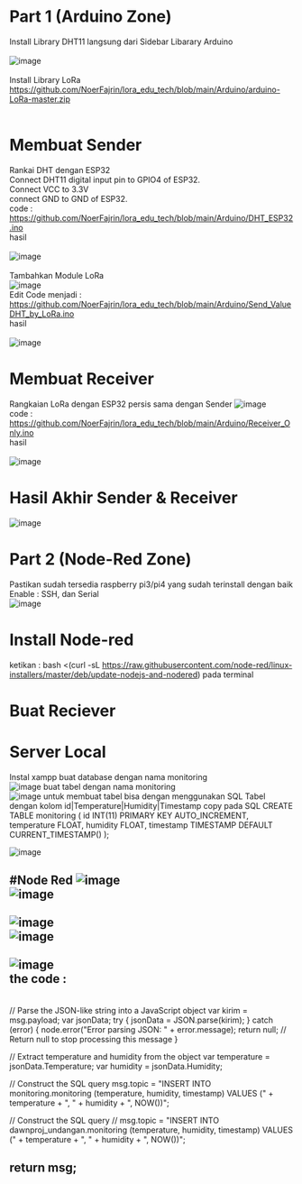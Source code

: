 # Part 1 (Arduino Zone)
Install Library DHT11 langsung dari Sidebar Libarary Arduino <br><br>
![image](https://github.com/NoerFajrin/lora_edu_tech/assets/71316603/31a511e1-4aea-4e7b-9471-c3869055125b)
<br><br>
Install Library LoRa
<br>
https://github.com/NoerFajrin/lora_edu_tech/blob/main/Arduino/arduino-LoRa-master.zip
<br><br>
# Membuat Sender
Rankai DHT dengan ESP32
<br>
Connect DHT11 digital input pin to GPIO4 of ESP32. <br>
Connect  VCC to 3.3V <br>
connect  GND to GND of ESP32.<br>
code : https://github.com/NoerFajrin/lora_edu_tech/blob/main/Arduino/DHT_ESP32.ino <br>
hasil <br><br>
![image](https://github.com/NoerFajrin/lora_edu_tech/assets/71316603/25895847-bcb8-425b-9350-2cce395ac2d4) <br><br>
Tambahkan Module LoRa <br>
![image](https://github.com/NoerFajrin/lora_edu_tech/assets/71316603/7811a875-7fab-4f28-86af-e4524af473da) <br>
Edit Code menjadi : https://github.com/NoerFajrin/lora_edu_tech/blob/main/Arduino/Send_ValueDHT_by_LoRa.ino <br>
hasil <br><br>
![image](https://github.com/NoerFajrin/lora_edu_tech/assets/71316603/4e858f70-42b1-4af8-b960-eecd611d7c82) <br>
# Membuat Receiver
Rangkaian LoRa dengan ESP32 persis sama dengan Sender
![image](https://github.com/NoerFajrin/lora_edu_tech/assets/71316603/7811a875-7fab-4f28-86af-e4524af473da) <br>
code : https://github.com/NoerFajrin/lora_edu_tech/blob/main/Arduino/Receiver_Only.ino <br>
hasil <br><br>
![image](https://github.com/NoerFajrin/lora_edu_tech/assets/71316603/5d43568f-6db3-4230-a279-cf69f7efb6be) <br>
# Hasil Akhir Sender & Receiver 
![image](https://github.com/NoerFajrin/lora_edu_tech/assets/71316603/0fc5aa75-06d6-47d0-b7a6-121469c1296a) <br>

# Part 2 (Node-Red Zone)
Pastikan sudah tersedia raspberry pi3/pi4 yang sudah terinstall dengan baik<br>
Enable : SSH, dan Serial <br>
![image](https://github.com/NoerFajrin/lora_edu_tech/assets/71316603/5f09579d-299e-4f76-b407-17d22eed7eac)<br>
# Install Node-red
ketikan : bash <(curl -sL https://raw.githubusercontent.com/node-red/linux-installers/master/deb/update-nodejs-and-nodered) pada terminal <br>



# Buat Reciever
# Server Local
Instal xampp
buat database dengan nama monitoring <br>
![image](https://github.com/NoerFajrin/lora_edu_tech/assets/71316603/8610e951-bc7b-432b-852b-843401666953)
buat tabel dengan nama monitoring <br>
![image](https://github.com/NoerFajrin/lora_edu_tech/assets/71316603/e892c3e6-a5e0-4ddb-8787-8c8f7f1af9f3)
untuk membuat tabel bisa dengan menggunakan SQL 
Tabel dengan kolom id|Temperature|Humidity|Timestamp
copy pada SQL
CREATE TABLE monitoring (
    id INT(11) PRIMARY KEY AUTO_INCREMENT,
    temperature FLOAT,
    humidity FLOAT,
    timestamp TIMESTAMP DEFAULT CURRENT_TIMESTAMP()
);


![image](https://github.com/NoerFajrin/lora_edu_tech/assets/71316603/73131815-a926-4d81-a91c-b3250e46c21b)

#Node Red
![image](https://github.com/NoerFajrin/lora_edu_tech/assets/71316603/980c6a88-9a42-4394-92b9-084468980b28)
<br>
![image](https://github.com/NoerFajrin/lora_edu_tech/assets/71316603/a0323cd9-5c2c-4814-8764-b53b9dfb66ee)
<br>
<br>
![image](https://github.com/NoerFajrin/lora_edu_tech/assets/71316603/27be7691-454f-4581-9603-db3cb838a175)
<br>
![image](https://github.com/NoerFajrin/lora_edu_tech/assets/71316603/c25dc9bb-ae3b-4622-b2a6-91098e9fcea7)
<br>
<br>
![image](https://github.com/NoerFajrin/lora_edu_tech/assets/71316603/99cc9c8b-2b82-419e-b949-3d8a8be2aa7d)
<br>
the code :
<br>
------------------------------------------------------------
<br>
// Parse the JSON-like string into a JavaScript object
var kirim = msg.payload;
var jsonData;
try {
    jsonData = JSON.parse(kirim);
} catch (error) {
    node.error("Error parsing JSON: " + error.message);
    return null; // Return null to stop processing this message
}

// Extract temperature and humidity from the object
var temperature = jsonData.Temperature;
var humidity = jsonData.Humidity;

// Construct the SQL query
msg.topic = "INSERT INTO monitoring.monitoring (temperature, humidity, timestamp) VALUES (" + temperature + ", " + humidity + ", NOW())";

// Construct the SQL query
// msg.topic = "INSERT INTO dawnproj_undangan.monitoring (temperature, humidity, timestamp) VALUES (" + temperature + ", " + humidity + ", NOW())";

return msg;
<br>
-----------------------------------------------------------------------------





